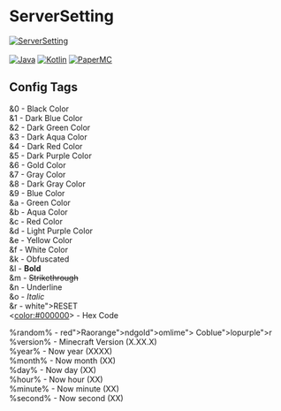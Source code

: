 # ServerSetting

[![ServerSetting](https://img.shields.io/badge/ServerSetting-v1.1.1-blue.svg)]()
<br><br>
[![Java](https://img.shields.io/badge/Java-17-FF7700.svg?logo=java)]()
[![Kotlin](https://img.shields.io/badge/Kotlin-1.9.22-186FCC.svg?logo=kotlin)]()
[![PaperMC](https://img.shields.io/badge/PaperMC-1.20.4-222222.svg)]()



## Config Tags


&0 - Black Color<br/>
&1 - Dark Blue Color<br/>
&2 - Dark Green Color<br/>
&3 - Dark Aqua Color<br/>
&4 - Dark Red Color<br/>
&5 - Dark Purple Color<br/>
&6 - Gold Color<br/>
&7 - Gray Color<br/>
&8 - Dark Gray Color<br/>
&9 - Blue Color<br/>
&a - Green Color<br/>
&b - Aqua Color<br/>
&c - Red Color<br/>
&d - Light Purple Color<br/>
&e - Yellow Color<br/>
&f - White Color<br/>
&k - Obfuscated<br/>
&l - **Bold**<br/>
&m - ~~Strikethrough~~<br/>
&n - Underline<br/>
&o - *Italic*<br/>
&r - white">RESET<br/>
<<color:#000000>> - Hex Code<br/>

%random% - red">Raorange">ndgold">omlime"> Coblue">lopurple">r<br/>
%version% - Minecraft Version (X.XX.X)<br/>
%year% - Now year (XXXX)<br/>
%month% - Now month (XX)<br/>
%day% - Now day (XX)<br/>
%hour% - Now hour (XX)<br/>
%minute% - Now minute (XX)<br/>
%second% - Now second (XX)<br/>